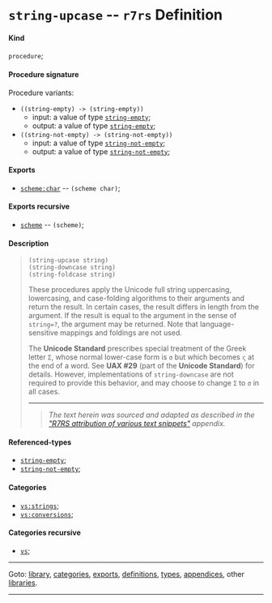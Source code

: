 

<a id='definition__r7rs__string-upcase'></a>

# `string-upcase` -- `r7rs` Definition


<a id='definition__r7rs__string-upcase__kind'></a>

#### Kind

`procedure`;


<a id='definition__r7rs__string-upcase__procedure-signature'></a>

#### Procedure signature

Procedure variants:
 * `((string-empty) -> (string-empty))`
   * input: a value of type [`string-empty`](../../r7rs/types/string-empty.md#type__r7rs__string-empty);
   * output: a value of type [`string-empty`](../../r7rs/types/string-empty.md#type__r7rs__string-empty);
 * `((string-not-empty) -> (string-not-empty))`
   * input: a value of type [`string-not-empty`](../../r7rs/types/string-not-empty.md#type__r7rs__string-not-empty);
   * output: a value of type [`string-not-empty`](../../r7rs/types/string-not-empty.md#type__r7rs__string-not-empty);


<a id='definition__r7rs__string-upcase__exports'></a>

#### Exports

 * [`scheme:char`](../../r7rs/exports/scheme_3a_char.md#export__r7rs__scheme_3a_char) -- `(scheme char)`;


<a id='definition__r7rs__string-upcase__exports-recursive'></a>

#### Exports recursive

 * [`scheme`](../../r7rs/exports/scheme.md#export__r7rs__scheme) -- `(scheme)`;


<a id='definition__r7rs__string-upcase__description'></a>

#### Description

> ````
> (string-upcase string)
> (string-downcase string)
> (string-foldcase string)
> ````
> 
> 
> These procedures apply the Unicode full string uppercasing, lowercasing,
> and case-folding algorithms to their arguments and return the result.
> In certain cases, the result differs in length from the argument.
> If the result is equal to the argument in the sense of `string=?`, the argument may be returned.
> Note that language-sensitive mappings and foldings are not used.
> 
> The __Unicode Standard__ prescribes special treatment of the Greek letter
> `Σ`, whose normal lower-case form is `σ` but which becomes
> `ς` at the end of a word.  See __UAX #29__ (part of
> the __Unicode Standard__) for details.  However, implementations of
> `string-downcase` are not required to provide this behavior, and may
> choose to change `Σ` to `σ` in all cases.
> 
> 
> ----
> > *The text herein was sourced and adapted as described in the ["R7RS attribution of various text snippets"](../../r7rs/appendices/attribution.md#appendix__r7rs__attribution) appendix.*


<a id='definition__r7rs__string-upcase__referenced-types'></a>

#### Referenced-types

 * [`string-empty`](../../r7rs/types/string-empty.md#type__r7rs__string-empty);
 * [`string-not-empty`](../../r7rs/types/string-not-empty.md#type__r7rs__string-not-empty);


<a id='definition__r7rs__string-upcase__categories'></a>

#### Categories

 * [`vs:strings`](../../r7rs/categories/vs_3a_strings.md#category__r7rs__vs_3a_strings);
 * [`vs:conversions`](../../r7rs/categories/vs_3a_conversions.md#category__r7rs__vs_3a_conversions);


<a id='definition__r7rs__string-upcase__categories-recursive'></a>

#### Categories recursive

 * [`vs`](../../r7rs/categories/vs.md#category__r7rs__vs);

----

Goto: [library](../../r7rs/_index.md#library__r7rs), [categories](../../r7rs/categories/_index.md#toc__r7rs__categories), [exports](../../r7rs/exports/_index.md#toc__r7rs__exports), [definitions](../../r7rs/definitions/_index.md#toc__r7rs__definitions), [types](../../r7rs/types/_index.md#toc__r7rs__types), [appendices](../../r7rs/appendices/_index.md#toc__r7rs__appendices), other [libraries](../../_libraries.md#toc__libraries).

----

